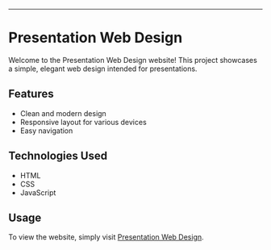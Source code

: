 

---

# Presentation Web Design

Welcome to the Presentation Web Design website! This project showcases a simple, elegant web design intended for presentations.

## Features

- Clean and modern design
- Responsive layout for various devices
- Easy navigation

## Technologies Used

- HTML
- CSS
- JavaScript

## Usage

To view the website, simply visit [Presentation Web Design](https://manohar1404.github.io/presentation-web-design/).

